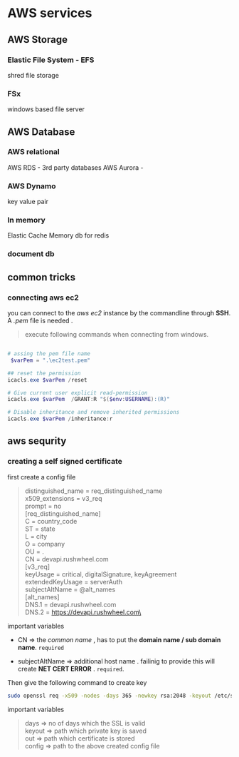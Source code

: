 # AWS services 

## AWS Storage 

### Elastic File System - EFS 
shred file storage 

### FSx
windows based file server 


## AWS Database 

### AWS relational 

AWS RDS - 3rd party databases 
AWS Aurora - 

### AWS Dynamo 

key value pair 

### In memory 

Elastic Cache 
Memory db for redis 

### document db 




## common tricks 

### connecting aws ec2

you can connect to the *aws ec2* instance by the commandline through **SSH**. A *.pem* file is needed . 

> execute following commands when connecting from windows.

```powershell

# assing the pem file name 
 $varPem = ".\ec2test.pem"

## reset the permission 
icacls.exe $varPem /reset  

# Give current user explicit read-permission
icacls.exe $varPem  /GRANT:R "$($env:USERNAME):(R)"

# Disable inheritance and remove inherited permissions
icacls.exe $varPem /inheritance:r

```


## aws sequrity 

### creating a self signed certificate 

first create a config file 

> distinguished_name = req_distinguished_name \
 x509_extensions = v3_req \
prompt = no \
[req_distinguished_name]\
C = country_code\
ST = state\
L = city \
O = company\
OU = .\
CN = devapi.rushwheel.com \
[v3_req]\
keyUsage = critical, digitalSignature, keyAgreement\
extendedKeyUsage = serverAuth\
subjectAltName = @alt_names\
[alt_names]\
DNS.1 = devapi.rushwheel.com\
DNS.2 = https://devapi.rushwheel.com\


important variables 

 - CN => the *common name* , has to put the **domain name / sub domain name**. ```required``` 

- subjectAltName => additional  host name . failinig to provide this will create **NET CERT ERROR** . ```required```. 


Then give the following command to create key 

```bash
sudo openssl req -x509 -nodes -days 365 -newkey rsa:2048 -keyout /etc/ssl/private/RushwheelApi.key -out /etc/ssl/certs/RushwheelApi.crt -config cert.cnf 
```
important variables 
> days => no of days which the SSL is valid \
> keyout => path which private key is saved \
> out => path which certificate is stored \
> config => path to the above created config file 


